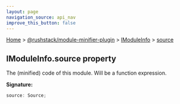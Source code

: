 ```yaml
---
layout: page
navigation_source: api_nav
improve_this_button: false
---
```



[Home](./index.md) &gt; [@rushstack/module-minifier-plugin](./module-minifier-plugin.md) &gt; [IModuleInfo](./module-minifier-plugin.imoduleinfo.md) &gt; [source](./module-minifier-plugin.imoduleinfo.source.md)

## IModuleInfo.source property

The (minified) code of this module. Will be a function expression.

<b>Signature:</b>

```typescript
source: Source;
```
